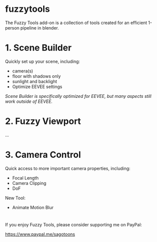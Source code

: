 # fuzzytools

The Fuzzy Tools add-on is a collection of tools created for an efficient 1-person pipeline in blender.

# 1. Scene Builder
Quickly set up your scene, including:
- camera(s)
- floor with shadows only
- sunlight and backlight
- Optimize EEVEE settings

_Scene Builder is specifically optimized for EEVEE, but many aspects still work outside of EEVEE._

# 2. Fuzzy Viewport
...

# 3. Camera Control
Quick access to more important camera properties, including:
- Focal Length
- Camera Clipping
- DoF

New Tool:
- Animate Motion Blur
#
If you enjoy Fuzzy Tools, please consider supporting me on PayPal:

https://www.paypal.me/sagotoons
